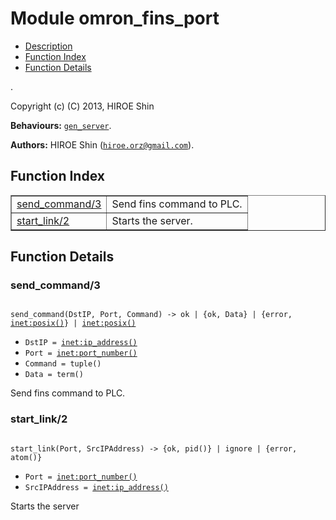 

# Module omron_fins_port #
* [Description](#description)
* [Function Index](#index)
* [Function Details](#functions)

.

Copyright (c) (C) 2013, HIROE Shin

__Behaviours:__ [`gen_server`](gen_server.md).

__Authors:__ HIROE Shin ([`hiroe.orz@gmail.com`](mailto:hiroe.orz@gmail.com)).

<a name="index"></a>

## Function Index ##


<table width="100%" border="1" cellspacing="0" cellpadding="2" summary="function index"><tr><td valign="top"><a href="#send_command-3">send_command/3</a></td><td>Send fins command to PLC.</td></tr><tr><td valign="top"><a href="#start_link-2">start_link/2</a></td><td>
Starts the server.</td></tr></table>


<a name="functions"></a>

## Function Details ##

<a name="send_command-3"></a>

### send_command/3 ###

<pre><code>
send_command(DstIP, Port, Command) -&gt; ok | {ok, Data} | {error, <a href="inet.md#type-posix">inet:posix()</a>} | <a href="inet.md#type-posix">inet:posix()</a>
</code></pre>

<ul class="definitions"><li><code>DstIP = <a href="inet.md#type-ip_address">inet:ip_address()</a></code></li><li><code>Port = <a href="inet.md#type-port_number">inet:port_number()</a></code></li><li><code>Command = tuple()</code></li><li><code>Data = term()</code></li></ul>

Send fins command to PLC.

<a name="start_link-2"></a>

### start_link/2 ###

<pre><code>
start_link(Port, SrcIPAddress) -&gt; {ok, pid()} | ignore | {error, atom()}
</code></pre>

<ul class="definitions"><li><code>Port = <a href="inet.md#type-port_number">inet:port_number()</a></code></li><li><code>SrcIPAddress = <a href="inet.md#type-ip_address">inet:ip_address()</a></code></li></ul>

Starts the server


